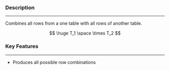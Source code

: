 ### Description
---
Combines all rows from a one table with all rows of another table. 

$$
\huge T_1 \space \times T_2
$$
### Key Features
---
- Produces  all possible row combinations